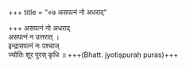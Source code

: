 +++
title = "०७ असपत्नं नो अधराद्"

+++
असपत्नं नो अधराद्  
असपत्नं न उत्तरात् ।  
इन्द्रासपत्नं नः पश्चाज्  
ज्योतिः शूर पुरस् कृधि ॥ +++(Bhatt. jyotiṣpuraḥ puras)+++